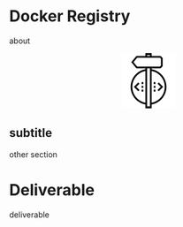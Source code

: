 # Docker Registry 

about

<center>

  ![](../img/build.png)

</center>

## subtitle

other section

# Deliverable

deliverable
